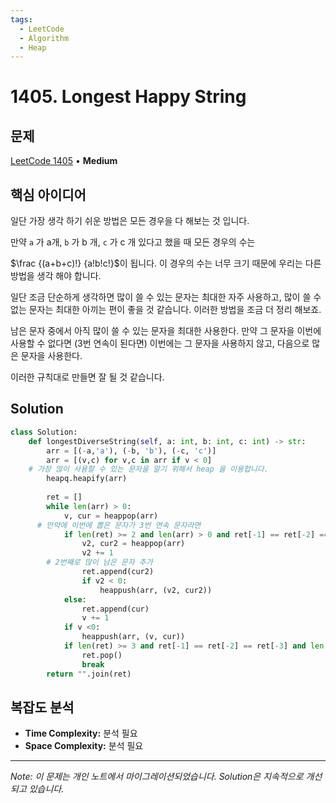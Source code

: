 ```yaml
---
tags:
  - LeetCode
  - Algorithm
  - Heap
---
```


# 1405. Longest Happy String

## 문제

[LeetCode 1405](https://leetcode.com/problems/longest-happy-string/) • **Medium**

## 핵심 아이디어

일단 가장 생각 하기 쉬운 방법은 모든 경우을 다 해보는 것 입니다.

만약 `a` 가 a개, `b` 가 b 개, `c` 가 c 개 있다고 했을 때 모든 경우의 수는

$\frac {(a+b+c)!} {a!b!c!}$﻿이 됩니다. 이 경우의 수는 너무 크기 때문에 우리는 다른 방법을 생각 해야 합니다.

일단 조금 단순하게 생각하면 많이 쓸 수 있는 문자는 최대한 자주 사용하고, 많이 쓸 수 없는 문자는 최대한 아끼는 편이 좋을 것 같습니다. 이러한 방법을 조금 더 정리 해보죠.

남은 문자 중에서 아직 많이 쓸 수 있는 문자을 최대한 사용한다. 만약 그 문자을 이번에 사용할 수 없다면 (3번 연속이 된다면) 이번에는 그 문자을 사용하지 않고, 다음으로 많은 문자을 사용한다.

이러한 규칙대로 만들면 잘 될 것 같습니다.

## Solution

```python
class Solution:
    def longestDiverseString(self, a: int, b: int, c: int) -> str:
        arr = [(-a,'a'), (-b, 'b'), (-c, 'c')]
        arr = [(v,c) for v,c in arr if v < 0]
    # 가장 많이 사용할 수 있는 문자을 알기 위해서 heap 을 이용합니다. 
        heapq.heapify(arr)
        
        ret = []
        while len(arr) > 0:
            v, cur = heappop(arr)
      # 만약에 이번에 뽑은 문자가 3번 연속 문자라면
            if len(ret) >= 2 and len(arr) > 0 and ret[-1] == ret[-2] == cur:
                v2, cur2 = heappop(arr)
                v2 += 1
        # 2번째로 많이 남은 문자 추가
                ret.append(cur2)
                if v2 < 0:
                    heappush(arr, (v2, cur2))
            else:
                ret.append(cur)
                v += 1
            if v <0:
                heappush(arr, (v, cur))
            if len(ret) >= 3 and ret[-1] == ret[-2] == ret[-3] and len(arr)<=1:
                ret.pop()
                break
        return "".join(ret)
```

## 복잡도 분석

- **Time Complexity:** 분석 필요
- **Space Complexity:** 분석 필요

---

*Note: 이 문제는 개인 노트에서 마이그레이션되었습니다. Solution은 지속적으로 개선되고 있습니다.*
